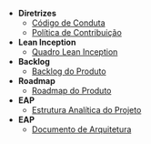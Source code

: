 - **Diretrizes**
    - [Código de Conduta](./CODE_OF_CONDUCT.md)
    - [Política de Contribuição](./CONTRIBUTING.md)
- **Lean Inception**
    - [Quadro Lean Inception](./lean/quadro_lean.md)
- **Backlog**
    - [Backlog do Produto](./backlog/backlog.md)
- **Roadmap**
    - [Roadmap do Produto](./roadmap/roadmap.md)
- **EAP**
    - [Estrutura Analítica do Projeto](./eap/eap.md)
- **EAP**
    - [Documento de Arquitetura](./arquitetura/arquitetura.md)
